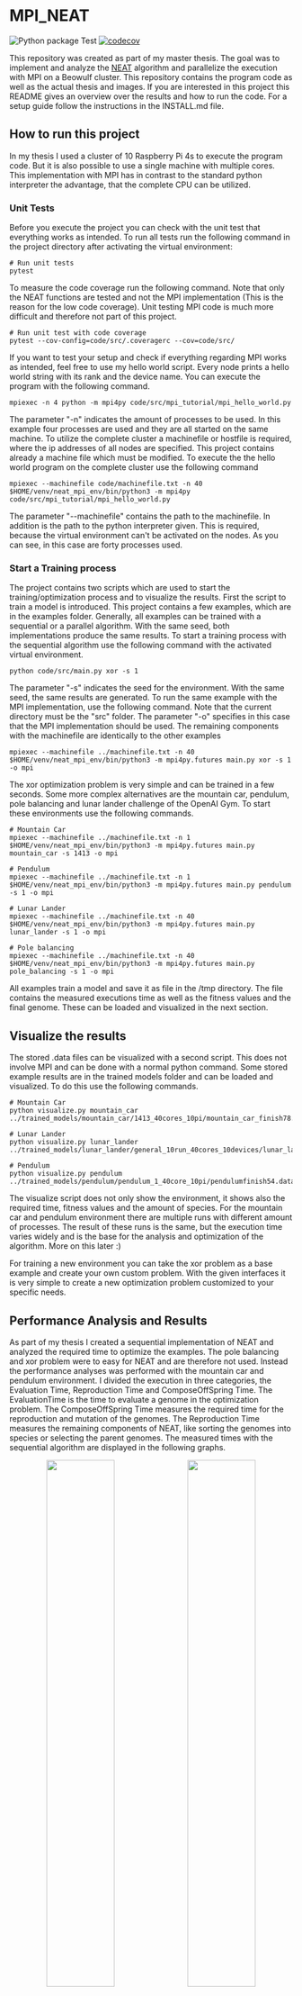 # MPI_NEAT

![Python package Test](https://github.com/simonhauck/MPI_NEAT/workflows/Python%20package%20Test/badge.svg) 
[![codecov](https://codecov.io/gh/simonhauck/MPI_NEAT/branch/master/graph/badge.svg?token=8X3JMW3U9Z)](https://codecov.io/gh/simonhauck/MPI_NEAT)

This repository was created as part of my master thesis. The goal was to implement and analyze the [NEAT](http://nn.cs.utexas.edu/downloads/papers/stanley.ec02.pdf) algorithm and
parallelize the execution with MPI on a Beowulf cluster. This repository contains the program code as well as the actual thesis and images.
If you are interested in this project this README gives an overview over the results and how to run the code. For a setup guide
follow the instructions in the INSTALL.md file.

## How to run this project
In my thesis I used a cluster of 10 Raspberry Pi 4s to execute the program code. But it is also possible to use a single 
machine with multiple cores. This implementation with MPI has in contrast to the standard python interpreter the advantage, 
that the complete CPU can be utilized. 

### Unit Tests
Before you execute the project you can check with the unit test that everything works as intended. To run all tests run the 
following command in the project directory after activating the virtual environment:
```shell script
# Run unit tests
pytest
```
To measure the code coverage run the following command. Note that only the NEAT functions are tested and not the MPI 
implementation (This is the reason for the low code coverage). Unit testing MPI code is much more difficult and 
therefore not part of this project.
```shell script
# Run unit test with code coverage
pytest --cov-config=code/src/.coveragerc --cov=code/src/
```
If you want to test your setup and check if everything regarding MPI works as intended, feel free to use my hello world script.
Every node prints a hello world string with its rank and the device name. You can execute the program with the following
command.
```shell script
mpiexec -n 4 python -m mpi4py code/src/mpi_tutorial/mpi_hello_world.py
```
The parameter "-n" indicates the amount of processes to be used. In this example four processes are used and they are all
started on the same machine. To utilize the complete cluster a machinefile or hostfile is required, where the ip addresses
of all nodes are specified. This project contains already a machine file which must be modified. To execute the the 
hello world program on the complete cluster use the following command
```shell script
mpiexec --machinefile code/machinefile.txt -n 40 $HOME/venv/neat_mpi_env/bin/python3 -m mpi4py code/src/mpi_tutorial/mpi_hello_world.py
```
The parameter "--machinefile" contains the path to the machinefile. In addition is the path to the python interpreter given.
This is required, because the virtual environment can't be activated on the nodes. As you can see, in this case are forty
processes used.

### Start a Training process
The project contains two scripts which are used to start the training/optimization process and to visualize the results.
First the script to train a model is introduced. This project contains a few examples, which are in the
examples folder. Generally, all examples can be trained with a sequential or a parallel algorithm. With the same seed, 
both implementations produce the same results. To start a training process with the sequential algorithm use the following
command with the activated virtual environment.
```shell script
python code/src/main.py xor -s 1
```
The parameter "-s" indicates the seed for the environment. With the same seed, the same results are generated. To run
the same example with the MPI implementation, use the following command. Note that the current directory must be the 
"src" folder. The parameter "-o" specifies in this case  that the MPI implementation should be used.
The remaining components with the machinefile are identically to the other examples 
```shell script
mpiexec --machinefile ../machinefile.txt -n 40 $HOME/venv/neat_mpi_env/bin/python3 -m mpi4py.futures main.py xor -s 1 -o mpi
```
The xor optimization problem is very simple and can be trained in a few seconds. Some more complex alternatives are the 
mountain car, pendulum, pole balancing and lunar lander challenge of the OpenAI Gym. To start these environments use the following commands.
```shell script
# Mountain Car
mpiexec --machinefile ../machinefile.txt -n 1 $HOME/venv/neat_mpi_env/bin/python3 -m mpi4py.futures main.py mountain_car -s 1413 -o mpi

# Pendulum
mpiexec --machinefile ../machinefile.txt -n 1 $HOME/venv/neat_mpi_env/bin/python3 -m mpi4py.futures main.py pendulum -s 1 -o mpi

# Lunar Lander
mpiexec --machinefile ../machinefile.txt -n 40 $HOME/venv/neat_mpi_env/bin/python3 -m mpi4py.futures main.py lunar_lander -s 1 -o mpi

# Pole balancing
mpiexec --machinefile ../machinefile.txt -n 40 $HOME/venv/neat_mpi_env/bin/python3 -m mpi4py.futures main.py pole_balancing -s 1 -o mpi
```
All examples train a model and save it as file in the /tmp directory. The file contains the measured executions time as 
well as the fitness values and the final genome. These can be loaded and visualized in the next section.

## Visualize the results
The stored .data files can be visualized with a second script. This does not involve MPI and can be done with a normal 
python command. Some stored example results are in the trained models folder and can be loaded and visualized. To do this
use the following commands.
```shell script
# Mountain Car
python visualize.py mountain_car ../trained_models/mountain_car/1413_40cores_10pi/mountain_car_finish78.data

# Lunar Lander
python visualize.py lunar_lander ../trained_models/lunar_lander/general_10run_40cores_10devices/lunar_landerfinish128.data

# Pendulum
python visualize.py pendulum ../trained_models/pendulum/pendulum_1_40core_10pi/pendulumfinish54.data
```
The visualize script does not only show the environment, it shows also the required time, fitness values and the amount
of species. For the mountain car and pendulum environment there are multiple runs with different amount of processes.
The result of these runs is the same, but the execution time varies widely and is the base for the analysis and optimization
of the algorithm. More on this later :)

For training a new environment you can take the xor problem as a base example and create your own custom problem. With 
the given interfaces it is very simple to create a new optimization problem customized to your specific needs.

## Performance Analysis and Results
As part of my thesis I created a sequential implementation of NEAT and analyzed the required time to optimize the examples.
The pole balancing and xor problem were to easy for NEAT and are therefore not used. Instead the performance analyses was 
performed with the mountain car and pendulum environment. I divided the execution in three categories,
the Evaluation Time, Reproduction Time and ComposeOffSpring Time. The EvaluationTime is the time to evaluate a genome in 
the optimization problem. The ComposeOffSpring Time measures the required time for the reproduction and mutation of the genomes.
The Reproduction Time measures the remaining components of NEAT, like sorting the genomes into species or selecting the parent genomes.
The measured times with the sequential algorithm are displayed in the following graphs.
<p align="center">
    <img src="img/1413_time_1core_1pi/1413_time_1core_1pi-1.png", width=49%>
    <img src="img/pendulum_1_1core_1pi_time/pendulum_1_1core_1pi_time-1.png", width=49%>
</p>

It is obvious that the EvaluationTime is in both examples the biggest factor regarding the execution time. So this part will
be parallelized mit MPI. I choose a Master-Slave architecture for the communication. So with 10 Raspberry Pis I have one master,
which coordinates the communication and 9 slaves which perform the evaluation of the genomes in the optimization problem.
After implementing the MPI algorithm the same tests are performed with the same seed. The sequential as well as the parallel 
algorithm create exact the same solution and therefore the execution time can be compared easily. The measured execution
time with 10 processes, one on each Raspberry Pi is shown in the following diagram.
<p align="center">
    <img src="img/1413_time_10cores_10pis/1413_time_10cores_10pis-1.png", width=49%>
    <img src="img/pendulum_time_1_10core_10pi/pendulum_time_1_10core_10pi-1.png", width=49%>
</p>
Compared to the first diagram is the execution time now significantly lower/faster. Instead of 105 minutes the MPI 
implementation requires now only 14 Minutes to optimize the mountain car environment. This equals a SpeedUp from 7.6 for 
the execution time. If only the parallelized Evaluation Time is considered, the SpeedUp equals 8.7. Considering the 9 
slaves this is an efficiency of round about 97%. This is a very good result and shows the success of the implementation. 
With three to nine cores the nearly the same efficiency are reached in every run. The efficiency values for the pendulum
environment are nearly the same.

It is also obvious, that the Reproduction and Compose Offspring Time have with more cores a much larger impact on the 
execution time. The reason is, that these operations still run sequential and the execution time is therefore the same. 
With more processes, the Reproduction and ComposeOffSpring time become more and more a limiting factor. This is visible
if the total execution time is visualized depending on the number of processes like in the next Graph.
<p align="center">
    <img src="img/time_mountain_car_1_10/time_mountain_car_1_10-1.png", width=49%>
</p>
With two processes, the cluster is slower than the sequential algorithm because of the communication overhead. With more
processes the execution time is reduced, but with more processes the gain will decrease. To achieve better even better results
the Reproduction and Compose OffSpring Time must be parallelized too. More in this in the future improvements.

Each Raspberry Pi 4 contains four cores. So it is possible, to run the same challenges with a total of forty processes.
Unfortunately, the results obtained here do not correspond to the previous ones. It is still faster, but the SpeedUp for the
EvaluationTime is only 26.7. Different test indicate, that multiple processes on the same machine hinder each other and
that some sort of race conditions occur. This occurs among other this by using the OpenAI Gym regardless of the number 
of messages. Keep this in mind if you run multiple processes on the same machine.

## Lunar Lander
Finally, the LunarLander example should clarify the importance of parallelization. In this challenge from the OpenAI Gym
an agent must land a spaceship. This environment is more complex then the others before and requires a larger neural
network and accordingly a longer optimization time. With forty processes this took round about 3.5 hours. With the 
previously obtained efficiency values, it can be assumed that the execution time with the sequential algorithm would be
between 62.1 and 68.7 hours. This is a huge speedup ;) The next graph shows the measured execution times for each generation.
<p align="center">
    <img src="img/lunar_lander_time_40/lunar_lander_time_40-1.png", width=49%>
</p>
In addition it is possible to visualize the genome/neural network and the fitness values. This is also possible with the
other examples. To see these images either checkout the project yourself or take a look at my thesis, where everything is
described much more detailed. 
<p align="center">
    <img src="img/lunar_lander_fitness/lunar_lander_fitness-1.png", width=49%>
    <img src="img/lunar_lander_network/lunar_lander_network-1.png", width=49%>
</p>

## Future improvements
If you think "Hey this is a cool project and i want to continue working on this" then here are some ideas.
As seen above, the sequential Reproduction and Compose Offspring Time are the limiting factor with more processes. 
One of the next steps would be to parallelize these. With the given Master-Slave Architecture it is easy to extend
the current implementation with new functions. One difficulty with this parallelization is that a part of the code has to be 
processed sequentially. This limits the maximum achievable SpeedUp. Nonetheless for a good overall SpeedUp with many cores
this can be very useful. Another step would be to investigate why the bottleneck occurs, if multiple processes are on the same
machine (despite having multiple cores). A last optimization would be to integrate frameworks like Tensorflow or PyTorch.
Currently a custom neural network implementation is used, which is of course less efficient than these library. With the
provided neural network interface it should be relatively easy to integrate these.  
